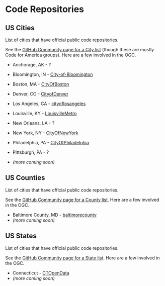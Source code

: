 # Code Repositories

## US Cities

List of cities that have official public code repositories.  

See the [GitHub Community page for a City list](https://government.github.com/community/#us-city) \(though these are mostly Code for America groups\).  Here are a few involved in the OGC.

* Anchorage, AK - ?
* Bloomington, IN - [City-of-Bloomington](https://github.com/City-of-Bloomington)
* Boston, MA - [CityOfBoston](https://github.com/CityOfBoston/boston.gov)
* Denver, CO - [CityofDenver](https://github.com/CityofDenver)
* Los Angeles, CA - [cityoflosangeles](https://github.com/cityoflosangeles)

* Louisville, KY - [LouisvilleMetro](https://github.com/LouisvilleMetro)

* New Orleans, LA - ?

* New York, NY - [CityOfNewYork](https://github.com/CityOfNewYork)

* Philadelphia, PA - [CityOfPhiladelphia](https://github.com/CityOfPhiladelphia)

* Pittsburgh, PA - ?

* _\(more coming soon\)_

## US Counties

List of cities that have official public code repositories.  

See the [GitHub Community page for a County list](https://government.github.com/community/#us-county).  Here are a few involved in the OGC.

* Baltimore County, MD - [baltimorecounty](https://github.com/baltimorecounty)
* _\(more coming soon\)_

## US States

List of cities that have official public code repositories.  

See the [GitHub Community page for a State list](https://government.github.com/community/#us-states).  Here are a few involved in the OGC.

* Connecticut - [CTOpenData](https://github.com/CTOpenData)
* _\(more coming soon\)_



